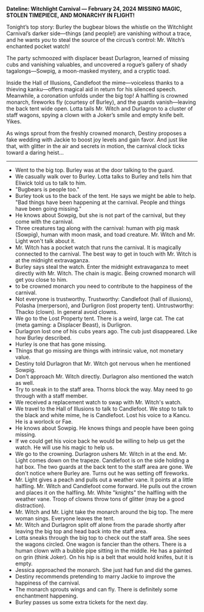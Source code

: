 **Dateline: Witchlight Carnival — February 24, 2024**
**MISSING MAGIC, STOLEN TIMEPIECE, AND MONARCHY IN FLIGHT!**

Tonight’s top story: Burley the bugbear blows the whistle on the Witchlight Carnival’s darker side—things (and people!) are vanishing without a trace, and he wants *you* to steal the source of the circus’s control: Mr. Witch’s enchanted pocket watch!

The party schmoozed with displacer beast Durlagron, learned of missing cubs and vanishing valuables, and uncovered a rogue’s gallery of shady tagalongs—Sowpig, a moon-masked mystery, and a cryptic toad.

Inside the Hall of Illusions, Candlefoot the mime—voiceless thanks to a thieving kanku—offers magical aid in return for his silenced speech. Meanwhile, a coronation unfolds under the big top! A halfling is crowned monarch, fireworks fly (courtesy of Burley), and the guards vanish—leaving the back tent wide open. Lotta tails Mr. Witch and Durlagron to a cluster of staff wagons, spying a clown with a Joker’s smile and empty knife belt. Yikes.

As wings sprout from the freshly crowned monarch, Destiny proposes a fake wedding with Jackie to boost joy levels and gain favor. And just like that, with glitter in the air and secrets in motion, the carnival clock ticks toward a daring heist…

---

- Went to the big top. Burley was at the door talking to the guard. 
- We casually walk over to Burley. Lotta talks to Burley and tells him that Eliwick told us to talk to him. 
- "Bugbears is people too." 
- Burley took us to the back of the tent. He says we might be able to help. "Bad things have been happening at the carnival. People and things have been going missing."
- He knows about Sowpig, but she is not part of the carnival, but they come with the carnival. 
- Three creatures tag along with the carnival: human with pig mask (Sowpig), human with moon mask, and toad creature. Mr. Witch and Mr. Light won't talk about it. 
- Mr. Witch has a pocket watch that runs the carnival. It is magically connected to the carnival. The best way to get in touch with Mr. Witch is at the midnight extravaganza. 
- Burley says steal the watch. Enter the midnight extravaganza to meet directly with Mr. Witch. The chain is magic. Being crowned monarch will get you close to him. 
- to be crowned monarch you need to contribute to the happiness of the carnival. 
- Not everyone is trustworthy. Trustworthy: Candlefoot (hall of illusions), Polasha (merperson), and Durligron (lost property tent). Untrustworthy: Thacko (clown). In general avoid clowns. 
- We go to the Lost Property tent. There is a weird, large cat. The cat (meta gaming: a Displacer Beast), is Durligron. 
- Durlagron lost one of his cubs years ago. The cub just disappeared. Like how Burley described. 
- Hurley is one that has gone missing. 
- Things that go missing are things with intrinsic value, not monetary value.
- Destiny told Durlagron that Mr. Witch got nervous when he mentioned Sowpig. 
- Don't approach Mr. Witch directly. Durlagron also mentioned the watch as well. 
- Try to sneak in to the staff area. Thorns block the way. May need to go through with a staff member. 
- We received a replacement watch to swap with Mr. Witch's watch. 
- We travel to the Hall of Illusions to talk to Candlefoot. We stop to talk to the black and white mime, he is Candlefoot. Lost his voice to a Kancu. He is a worlock or Fae. 
- He knows about Sowpig. He knows things and people have been going missing. 
- If we could get his voice back he would be willing to help us get the watch. He will use his magic to help us. 
- We go to the crowning. Durlagron ushers Mr. Witch in at the end. Mr. Light comes down on the trapeze. Candlefoot is on the side holding a hat box. The two guards at the back tent to the staff area are gone. We don't notice where Burley are. Turns out he was setting off fireworks. 
- Mr. Light gives a peach and pulls out a weather vane. It points at a little halfling. Mr. Witch and Candlefoot come forward. He pulls out the crown and places it on the halfling. Mr. White "knights" the halfling with the weather vane. Troop of clowns throw tons of glitter (may be a good distraction). 
- Mr. Witch and Mr. Light take the monarch around the big top. The mere woman sings. Everyone leaves the tent. 
- Mr. Witch and Durlagron split off alone from the parade shortly after leaving the big top and head back into the staff area. 
- Lotta sneaks through the big top to check out the staff area. She sees the wagons circled. One wagon is fancier than the others. There is a human clown with a bubble pipe sitting in the middle. He has a painted on grin (think Joker). On his hip is a belt that would hold knifes, but it is empty. 
- Jessica approached the monarch. She just had fun and did the games. 
- Destiny recommends pretending to marry Jackie to improve the happiness of the carnival. 
- The monarch sprouts wings and can fly. There is definitely some enchantment happening. 
- Burley passes us some extra tickets for the next day. 